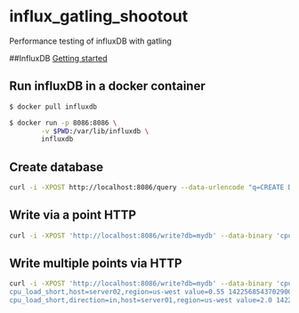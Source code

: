 # influx_gatling_shootout

Performance testing of influxDB with gatling

##InfluxDB
[Getting started](https://docs.influxdata.com/influxdb/v1.3/introduction/getting_started/)

## Run influxDB in a docker container
```bash
$ docker pull influxdb

$ docker run -p 8086:8086 \
        -v $PWD:/var/lib/influxdb \
        influxdb
```

## Create database
```bash
curl -i -XPOST http://localhost:8086/query --data-urlencode "q=CREATE DATABASE mydb"
```

## Write via a point HTTP
```bash
curl -i -XPOST 'http://localhost:8086/write?db=mydb' --data-binary 'cpu_load_short,host=server01,region=us-west value=0.64 1434055562000000000'
```

## Write multiple points via HTTP
```bash
curl -i -XPOST 'http://localhost:8086/write?db=mydb' --data-binary 'cpu_load_short,host=server02 value=0.67
cpu_load_short,host=server02,region=us-west value=0.55 1422568543702900257
cpu_load_short,direction=in,host=server01,region=us-west value=2.0 1422568543702900257'
```
